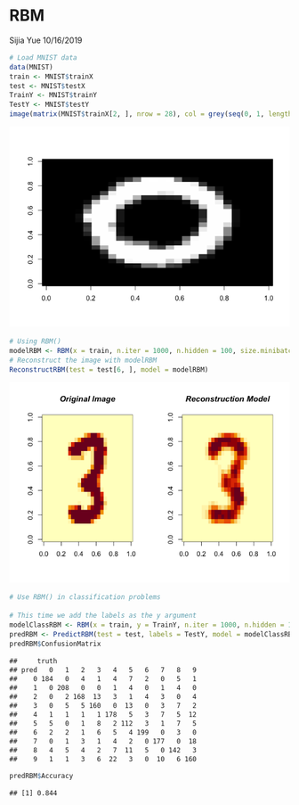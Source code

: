 RBM
================
Sijia Yue
10/16/2019

``` r
# Load MNIST data
data(MNIST)
train <- MNIST$trainX
test <- MNIST$testX
TrainY <- MNIST$trainY
TestY <- MNIST$testY
image(matrix(MNIST$trainX[2, ], nrow = 28), col = grey(seq(0, 1, length = 256)))
```

![](RBM_files/figure-markdown_github/unnamed-chunk-1-1.png)

``` r
# Using RBM()
modelRBM <- RBM(x = train, n.iter = 1000, n.hidden = 100, size.minibatch = 10)
# Reconstruct the image with modelRBM
ReconstructRBM(test = test[6, ], model = modelRBM)
```

![](RBM_files/figure-markdown_github/unnamed-chunk-2-1.png)

``` r
# Use RBM() in classification problems

# This time we add the labels as the y argument
modelClassRBM <- RBM(x = train, y = TrainY, n.iter = 1000, n.hidden = 100, size.minibatch = 10)
predRBM <- PredictRBM(test = test, labels = TestY, model = modelClassRBM)
predRBM$ConfusionMatrix
```

    ##     truth
    ## pred   0   1   2   3   4   5   6   7   8   9
    ##    0 184   0   4   1   4   7   2   0   5   1
    ##    1   0 208   0   0   1   4   0   1   4   0
    ##    2   0   2 168  13   3   1   4   3   0   4
    ##    3   0   5   5 160   0  13   0   3   7   2
    ##    4   1   1   1   1 178   5   3   7   5  12
    ##    5   5   0   1   8   2 112   3   1   7   5
    ##    6   2   2   1   6   5   4 199   0   3   0
    ##    7   0   1   3   1   4   2   0 177   0  18
    ##    8   4   5   4   2   7  11   5   0 142   3
    ##    9   1   1   3   6  22   3   0  10   6 160

``` r
predRBM$Accuracy
```

    ## [1] 0.844

